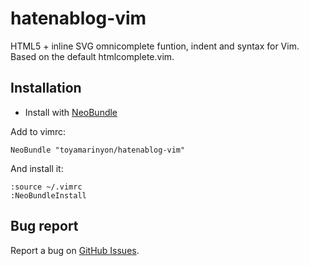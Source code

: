 # hatenablog-vim

HTML5 + inline SVG omnicomplete funtion, indent and syntax for Vim.
Based on the default htmlcomplete.vim.

## Installation

- Install with [NeoBundle](https://github.com/Shougo/neobundle.vim)

Add to vimrc:

    NeoBundle "toyamarinyon/hatenablog-vim"

And install it:

    :source ~/.vimrc
    :NeoBundleInstall


## Bug report

Report a bug on [GitHub Issues](https://github.com/toyamarinyon/hatenablog-vim/issues).
